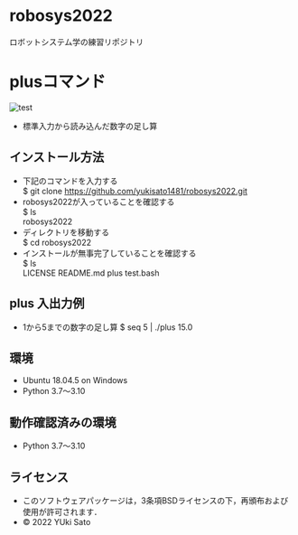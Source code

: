 # robosys2022
ロボットシステム学の練習リポジトリ

# plusコマンド
![test](https://github.com/yukisato1481/robosys2022/actions/workflows/test.yml/badge.svg)

  * 標準入力から読み込んだ数字の足し算

## インストール方法
  * 下記のコマンドを入力する  
  $ git clone https://github.com/yukisato1481/robosys2022.git  
  * robosys2022が入っていることを確認する  
  $ ls  
  robosys2022  
  * ディレクトリを移動する  
  $ cd robosys2022  
  * インストールが無事完了していることを確認する  
  $ ls  
  LICENSE  README.md  plus  test.bash  

## plus 入出力例
  * 1から5までの数字の足し算
  $ seq 5 | ./plus
  15.0
## 環境
  * Ubuntu 18.04.5 on Windows
  * Python 3.7～3.10

## 動作確認済みの環境
  * Python 3.7～3.10

## ライセンス
  * このソフトウェアパッケージは，3条項BSDライセンスの下，再頒布および使用が許可されます．
  * © 2022 YUki Sato
